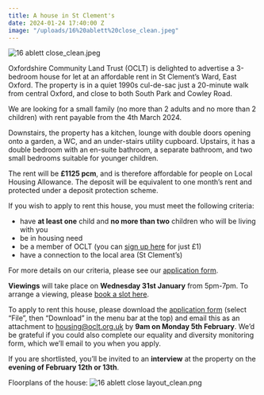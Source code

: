 ```yaml
---
title: A house in St Clement's
date: 2024-01-24 17:40:00 Z
image: "/uploads/16%20ablett%20close_clean.jpeg"
---
```


![16 ablett close_clean.jpeg](/uploads/16%20ablett%20close_clean.jpeg)

Oxfordshire Community Land Trust (OCLT) is delighted to advertise a 3-bedroom house for let at an affordable rent in St Clement’s Ward, East Oxford. The property is in a quiet 1990s cul-de-sac just a 20-minute walk from central Oxford, and close to both South Park and Cowley Road.

We are looking for a small family (no more than 2 adults and no more than 2 children) with rent payable from the 4th March 2024.  

Downstairs, the property has a kitchen, lounge with double doors opening onto a garden, a WC, and an under-stairs utility cupboard. Upstairs, it has a double bedroom with an en-suite bathroom, a separate bathroom, and two small bedrooms suitable for younger children.

The rent will be **£1125 pcm**, and is therefore affordable for people on Local Housing Allowance. The deposit will be equivalent to one month’s rent and protected under a deposit protection scheme.

If you wish to apply to rent this house, you must meet the following criteria:

* have **at least one** child and **no more than two** children who will be living with you
* be in housing need 
* be a member of OCLT (you can [sign up here](https://app.donorfy.com/form/J7EEWBHW62/53NSK) for just £1)
* have a connection to the local area (St Clement’s)

For more details on our criteria, please see our [application form](https://docs.google.com/document/d/1y_VGiNV2RstNECzSGLYbOglbDLg0Uq5l/edit?usp=sharing&ouid=118331613439638119815&rtpof=true&sd=true).

**Viewings** will take place on **Wednesday 31st January** from 5pm-7pm. To arrange a viewing, please [book a slot here](https://calendar.app.google/h384rb2kjxtv2Gny7).

To apply to rent this house, please download the [application form](https://docs.google.com/document/d/1y_VGiNV2RstNECzSGLYbOglbDLg0Uq5l/edit?usp=sharing&ouid=118331613439638119815&rtpof=true&sd=true) (select “File”, then “Download” in the menu bar at the top) and email this as an attachment to [housing@oclt.org.uk](mailto:housing@oclt.org.uk) by **9am on Monday 5th February**. We’d be grateful if you could also complete our equality and diversity monitoring form, which we’ll email to you when you apply.

If you are shortlisted, you’ll be invited to an **interview** at the property on the **evening of February 12th or 13th**.

Floorplans of the house:
![16 ablett close layout_clean.png](/uploads/16%20ablett%20close%20layout_clean.png)